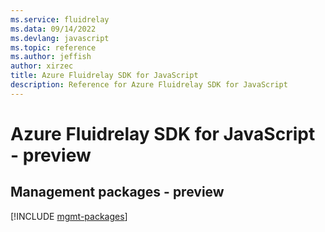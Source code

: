 ```yaml
---
ms.service: fluidrelay
ms.data: 09/14/2022
ms.devlang: javascript
ms.topic: reference
ms.author: jeffish
author: xirzec
title: Azure Fluidrelay SDK for JavaScript
description: Reference for Azure Fluidrelay SDK for JavaScript
---
```

# Azure Fluidrelay SDK for JavaScript - preview

## Management packages - preview
[!INCLUDE [mgmt-packages](fluidrelay-mgmt-index.md)]
